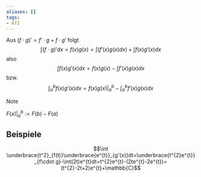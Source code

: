```yaml
---
aliases: []
tags:
- AfI
---
```

Aus $(f\cdot g)'=f'\cdot g+f\cdot g'$ folgt 
$$\int(f\cdot g)'dx=f(x)g(x)=\int(f'(x)g(x)dx)+\int f(x)g'(x)dx$$
also 
$$\int f(x)g'(x)dx=f(x)g(x)-\int f'(x)g(x)dx$$
bzw.
$$\int_{a}^{b}f(x)g'(x)dx=f(x)g(x)\big|_{a}^{b}-\int_{a}^{b}f'(x)g(x)dx$$

> [!NOTE]
> $F(x)\big|_{a}^{b}:=F(b)-F(a)$

## Beispiele
$$\int \underbrace{t^2}_{f(t)}\underbrace{e^{t}}_{g'(x)}dt=\underbrace{t^{2}e^{t}}_{f\cdot g}-\int(2t)e^{t}dt=t^{2}e^{t}-(2te^{t}-2e^{t})=(t^{2}-2t+2)e^{t}+\mathbb{C}$$
